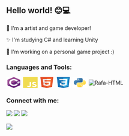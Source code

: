 <h2 align="left">Hello world! 😊💻</h2>

🎨 I'm a artist and game developer!

✨ I'm studying C# and learning Unity 

🦄 I'm working on a personal game project :)

 
<h3 align="left">Languages and Tools:</h3>
<div style="display: inline_block">
   <img align="center" alt="Rafa-Csharp" height="30" width="40" src="https://raw.githubusercontent.com/devicons/devicon/master/icons/csharp/csharp-original.svg">
   <img align="center" alt="Rafa-Js" height="30" width="40" src="https://raw.githubusercontent.com/devicons/devicon/master/icons/javascript/javascript-plain.svg">
  <img align="center" alt="Rafa-HTML" height="30" width="40" src="https://raw.githubusercontent.com/devicons/devicon/master/icons/html5/html5-original.svg">
  <img align="center" alt="Rafa-CSS" height="30" width="40" src="https://raw.githubusercontent.com/devicons/devicon/master/icons/css3/css3-original.svg">
  <!--<img align="center" alt="Rafa-CSS" height="29" width="29" src="https://sc.filehippo.net/images/t_app-logo-l,f_auto,dpr_auto/p/857aef91-1205-4de4-895b-125e66acb5b7/3172864888/game-maker-studio-2-icon.png">-->
  <img align="center" alt="Rafa-Python" height="30" width="40" src="https://raw.githubusercontent.com/devicons/devicon/master/icons/python/python-original.svg">
  <!--<img align="center" alt="Rafa-HTML" height="30" width="40" src="https://raw.githubusercontent.com/devicons/devicon/master/icons/java/java-plain.svg">-->
  <img align="center" alt="Rafa-HTML" height="30" width="40" src="https://www.vectorlogo.zone/logos/git-scm/git-scm-icon.svg" alt="git">
  
  
  
 
  <h3 align="left">Connect with me:</h3>
 <div style="display: inline_block">
   <a href="https://instagram.com/laeryel" target="_blank"><img src="https://img.shields.io/badge/-Instagram-%23E4405F?style=for-the-badge&logo=instagram&logoColor=white" target="_blank"></a>
 <a href = "mailto:tayna.artes@gmail.com"><img src="https://img.shields.io/badge/-Gmail-%23333?style=for-the-badge&logo=gmail&logoColor=white" target="_blank"></a>
  <a href="https://www.linkedin.com/in/tayn%C3%A1-zahlouth-8a039423a/" target="_blank"><img src="https://img.shields.io/badge/-LinkedIn-%230077B5?style=for-the-badge&logo=linkedin&logoColor=white" target="_blank"></a> 
 
 </a>
</div>
   <br/>
   
<img src="https://github-readme-stats.vercel.app/api/top-langs/?username=taynazahlouth"/>
   
